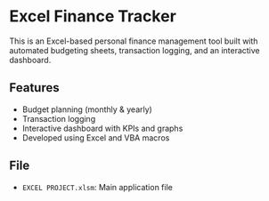 # Excel Finance Tracker

This is an Excel-based personal finance management tool built with automated budgeting sheets, transaction logging, and an interactive dashboard.

## Features
- Budget planning (monthly & yearly)
- Transaction logging
- Interactive dashboard with KPIs and graphs
- Developed using Excel and VBA macros

## File
- `EXCEL PROJECT.xlsm`: Main application file
